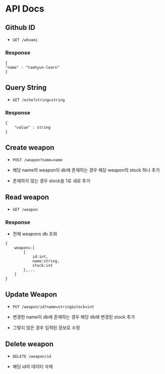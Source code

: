 # API Docs

## Github ID

- `GET /whoami`

### Response

```
{
"name" : "taehyun-learn"
}
```

## Query String

- `GET /echo?string=string`

### Response

```
{
    "value" : string
}
```

## Create weapon

- `POST /weapon?name=name`

- 해당 name의 weapon이 db에 존재하는 경우 해당 weapon의 stock 하나 추가
- 존재하지 않는 경우 stock을 1로 새로 추가

## Read weapon

- `GET /weapon`

### Response

- 전체 weapons db 조회

```
{
    weapons:[
        {
            id:int,
            name:string,
            stock:int
        },...
    ]
}
```

## Update Weapon

- `PUT /weapon/id?name=string&stock=int`

- 변경한 name이 db에 존재하는 경우 해당 db에 변경된 stock 추가
- 그렇지 않은 경우 입력된 정보로 수정

## Delete weapon

- `DELETE /weapon/id`

- 해당 id의 데이터 삭제
